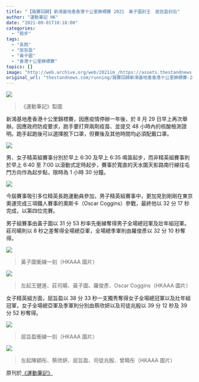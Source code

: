 ```yaml
---
title: "【路賽回歸】新鴻基地產香港十公里錦標賽 2021　黃子圖封王　屈旨盈封后"
author: "運動筆記 HK"
date: "2021-09-01T10:18:00"
categories:
  - "跑步"
tags:
  - "長跑"
  - "屈旨盈"
  - "黃子圖"
  - "香港十公里錦標賽"
topics: []
image: "http://web.archive.org/web/2021im_/https://assets.thestandnews.com/media/photos/a8b381e81fb4e2526b36ddf88e91ae6f.png"
original_url: "thestandnews.com/running/路賽回歸新鴻基地產香港十公里錦標賽-2021-黃子圖封王-屈旨盈封后"
---
```

![](http://web.archive.org/web/2021im_/https://assets.thestandnews.com/media/photos/a8b381e81fb4e2526b36ddf88e91ae6f.png)
> 《運動筆記》製圖

新鴻基地產香港十公里錦標賽，因應疫情停辦一年後，於 8 月 29 日早上再次舉辦。因應政府防疫要求，跑手要打齊兩劑疫苗、並提交 48 小時內的核酸檢測證明。跑手起跑後可以選擇脫下口罩，但賽後及其他時間均必須配戴口罩。

![](http://web.archive.org/web/2021im_/https://cdntwrunning.biji.co/fb686a8bc2719ddb42595988f15496116c4b761a28b734fe93831e3fb400ce87.jpg)

男、女子精英組賽事分別於早上 6:30 及早上 6:35 鳴笛起步，而非精英組賽事則於早上 6:40 至 7:00 以滾動式定時起步，賽事於寬直的天水圍天影路南行線往屯門方向作為起步點，限時為 1 小時 30 分鐘。

![](http://web.archive.org/web/2021im_/https://cdntwrunning.biji.co/8e44bde12fb6ba485f250b511143744d73278a4a86960eeb576a8fd4c9ec6997.jpg)

今屆賽事吸引多位精英長跑運動員參加，男子精英組賽事中，更加見到剛剛在東京奧運完成三項鐵人賽事的奧斯卡（Oscar Coggins）參戰，最終他以 32 分 17 秒完成，以第四位完賽。

男子組賽事由黃子圖以 31 分 53 秒率先衝線奪得男子全場總冠軍及壯年組冠軍。莊司暘則以 8 秒之差奪得全場總亞軍，全場總季軍則由羅俊彥以 32 分 10 秒奪得。

![](http://web.archive.org/web/2021im_/https://cdntwrunning.biji.co/72476e711868a98bf5830931bcc9484c9766527f2b5d3e95d4a733fcfb77bd7e.jpeg)
> 黃子圖衝線一刻（HKAAA 圖片）

![](http://web.archive.org/web/2021im_/https://cdntwrunning.biji.co/70fd617e4eb5d0cf1db302a81eecd3899b8619251a19057cff70779273e95aa6.jpeg)
> 左起王健進、莊司暘、黃子圖、羅俊彥、Oscar Coggins（HKAAA 圖片）

女子精英組方面，屈旨盈以 38 分 33 秒一支獨秀奪得女子全場總冠軍以及壯年組冠軍，女子全場總亞軍及季軍則分別由蔡欣妍以及司徒兆殷以 39 分 12 秒及 39 分 52 秒奪得。

![](http://web.archive.org/web/2021im_/https://cdntwrunning.biji.co/2ce19a66b864bd1ccbf5259cee1b063b2723d092b63885e0d7c260cc007e8b9d.jpeg)
> 屈旨盈衝線一刻（HKAAA 圖片）

![](http://web.archive.org/web/2021im_/https://cdntwrunning.biji.co/08a8d99a4989f4b7680630b75ee0a877da4fb5c6e93e74d3df8527599fa62642.jpeg)
> 左起陳穎彤、蔡欣妍、屈旨盈、司徒兆殷、曾曉彤（HKAAA 圖片）

原刊於[《運動筆記》](http://web.archive.org/web/20211229084053/https://hk.running.biji.co/index.php?q=news&act=info&id=4926)